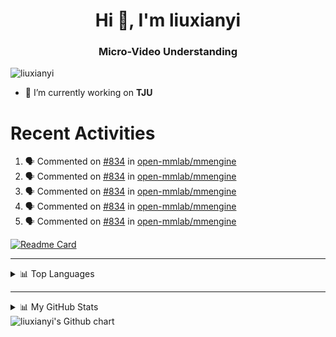 <h1 align="center">Hi 👋, I'm liuxianyi</h1>
<h3 align="center">Micro-Video Understanding</h3>

<p align="left"> <img src="https://komarev.com/ghpvc/?username=liuxianyi&label=Profile%20views&color=0e75b6&style=flat" alt="liuxianyi" /> </p>

- 🔭 I’m currently working on **TJU**
# Recent Activities
<!--START_SECTION:activity-->
1. 🗣 Commented on [#834](https://github.com/open-mmlab/mmengine/issues/834) in [open-mmlab/mmengine](https://github.com/open-mmlab/mmengine)
2. 🗣 Commented on [#834](https://github.com/open-mmlab/mmengine/issues/834) in [open-mmlab/mmengine](https://github.com/open-mmlab/mmengine)
3. 🗣 Commented on [#834](https://github.com/open-mmlab/mmengine/issues/834) in [open-mmlab/mmengine](https://github.com/open-mmlab/mmengine)
4. 🗣 Commented on [#834](https://github.com/open-mmlab/mmengine/issues/834) in [open-mmlab/mmengine](https://github.com/open-mmlab/mmengine)
5. 🗣 Commented on [#834](https://github.com/open-mmlab/mmengine/issues/834) in [open-mmlab/mmengine](https://github.com/open-mmlab/mmengine)
<!--END_SECTION:activity-->

<!-- <h3 align="left">Connect with me:</h3>
<p align="left">
<a href="https://kaggle.com/liuxianyi" target="blank"><img align="center" src="https://raw.githubusercontent.com/rahuldkjain/github-profile-readme-generator/master/src/images/icons/Social/kaggle.svg" alt="liuxianyi" height="30" width="40" /></a>
<a href="https://www.leetcode.com/liuxianyi" target="blank"><img align="center" src="https://raw.githubusercontent.com/rahuldkjain/github-profile-readme-generator/master/src/images/icons/Social/leet-code.svg" alt="liuxianyi" height="30" width="40" /></a>
</p> -->

<!-- <h3 align="left">Languages and Tools:</h3> -->
<!-- <p align="left"> <a href="https://developer.android.com" target="_blank" rel="noreferrer"> <img src="https://raw.githubusercontent.com/devicons/devicon/master/icons/android/android-original-wordmark.svg" alt="android" width="40" height="40"/> </a> <a href="https://www.w3schools.com/cpp/" target="_blank" rel="noreferrer"> <img src="https://raw.githubusercontent.com/devicons/devicon/master/icons/cplusplus/cplusplus-original.svg" alt="cplusplus" width="40" height="40"/> </a> <a href="https://www.djangoproject.com/" target="_blank" rel="noreferrer"> <img src="https://raw.githubusercontent.com/devicons/devicon/master/icons/django/django-original.svg" alt="django" width="40" height="40"/> </a> <a href="https://www.docker.com/" target="_blank" rel="noreferrer"> <img src="https://raw.githubusercontent.com/devicons/devicon/master/icons/docker/docker-original-wordmark.svg" alt="docker" width="40" height="40"/> </a> <a href="https://git-scm.com/" target="_blank" rel="noreferrer"> <img src="https://www.vectorlogo.zone/logos/git-scm/git-scm-icon.svg" alt="git" width="40" height="40"/> </a> <a href="https://www.java.com" target="_blank" rel="noreferrer"> <img src="https://raw.githubusercontent.com/devicons/devicon/master/icons/java/java-original.svg" alt="java" width="40" height="40"/> </a> <a href="https://developer.mozilla.org/en-US/docs/Web/JavaScript" target="_blank" rel="noreferrer"> <img src="https://raw.githubusercontent.com/devicons/devicon/master/icons/javascript/javascript-original.svg" alt="javascript" width="40" height="40"/> </a> <a href="https://www.linux.org/" target="_blank" rel="noreferrer"> <img src="https://raw.githubusercontent.com/devicons/devicon/master/icons/linux/linux-original.svg" alt="linux" width="40" height="40"/> </a> <a href="https://www.mysql.com/" target="_blank" rel="noreferrer"> <img src="https://raw.githubusercontent.com/devicons/devicon/master/icons/mysql/mysql-original-wordmark.svg" alt="mysql" width="40" height="40"/> </a> <a href="https://opencv.org/" target="_blank" rel="noreferrer"> <img src="https://www.vectorlogo.zone/logos/opencv/opencv-icon.svg" alt="opencv" width="40" height="40"/> </a> <a href="https://pandas.pydata.org/" target="_blank" rel="noreferrer"> <img src="https://raw.githubusercontent.com/devicons/devicon/2ae2a900d2f041da66e950e4d48052658d850630/icons/pandas/pandas-original.svg" alt="pandas" width="40" height="40"/> </a> <a href="https://www.photoshop.com/en" target="_blank" rel="noreferrer"> <img src="https://raw.githubusercontent.com/devicons/devicon/master/icons/photoshop/photoshop-line.svg" alt="photoshop" width="40" height="40"/> </a> <a href="https://www.python.org" target="_blank" rel="noreferrer"> <img src="https://raw.githubusercontent.com/devicons/devicon/master/icons/python/python-original.svg" alt="python" width="40" height="40"/> </a> <a href="https://pytorch.org/" target="_blank" rel="noreferrer"> <img src="https://www.vectorlogo.zone/logos/pytorch/pytorch-icon.svg" alt="pytorch" width="40" height="40"/> </a> <a href="https://scikit-learn.org/" target="_blank" rel="noreferrer"> <img src="https://upload.wikimedia.org/wikipedia/commons/0/05/Scikit_learn_logo_small.svg" alt="scikit_learn" width="40" height="40"/> </a> <a href="https://seaborn.pydata.org/" target="_blank" rel="noreferrer"> <img src="https://seaborn.pydata.org/_images/logo-mark-lightbg.svg" alt="seaborn" width="40" height="40"/> </a> <a href="https://www.tensorflow.org" target="_blank" rel="noreferrer"> <img src="https://www.vectorlogo.zone/logos/tensorflow/tensorflow-icon.svg" alt="tensorflow" width="40" height="40"/> </a> <a href="https://vuejs.org/" target="_blank" rel="noreferrer"> <img src="https://raw.githubusercontent.com/devicons/devicon/master/icons/vuejs/vuejs-original-wordmark.svg" alt="vuejs" width="40" height="40"/> </a> </p> -->
[![Readme Card](https://github-readme-stats.vercel.app/api/pin/?username=liuxianyi&repo=bilibili_opencv)](https://github.com/liuxianyi/bilibili_opencv)

<!-- ![Top Langs](https://github-readme-stats.vercel.app/api/top-langs/?username=liuxianyi) -->

<!-- **I'm a Night 🦉** 
```text
🌞 Morning    33 commits     ██░░░░░░░░░░░░░░░░░░░░░░░   9.32% 
🌆 Daytime    104 commits    ███████░░░░░░░░░░░░░░░░░░   29.38% 
🌃 Evening    125 commits    ████████░░░░░░░░░░░░░░░░░   35.31% 
🌙 Night      92 commits     ██████░░░░░░░░░░░░░░░░░░░   25.99% 

``` -->
--- 

<details>
  <summary>📊 Top Languages</summary>
  <br>
  <img src="https://github-readme-stats.vercel.app/api/top-langs/?username=liuxianyi&layout=compact" alt="Top Langs">
</details>

---

<details>
  <summary>📊 My GitHub Stats</summary>
  <br>
  <img alt="goog's Github Stats" src="https://github-readme-stats.vercel.app/api?username=liuxianyi&show_icons=true&theme=dracula"/>
</details>

<img src="https://ghchart.rshah.org/liuxianyi" alt="liuxianyi's Github chart" />
